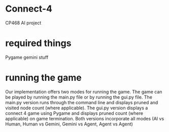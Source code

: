 # Connect-4
CP468 AI project

# required things
Pygame
gemini stuff

# running the game
Our implementation offers two modes for running the game. The game can be played by running the main.py file or by running the gui.py file. The main.py version runs through the command line and displays pruned and visited node count (where applicable). The gui.py version displays a connect 4 game using Pygame and displays pruned count (where applicable) on game termination. Both versions incorporate all modes (AI vs Human, Human vs Gemini, Gemini vs Agent, Agent vs Agent)


